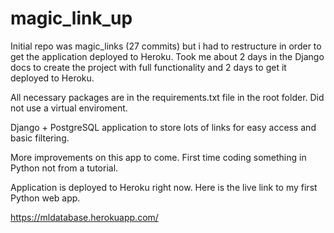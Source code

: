 # magic_link_up

Initial repo was magic_links (27 commits) but i had to restructure in order to get the application deployed to Heroku. Took me about 2 days in the Django docs to create the project with full functionality and 2 days to get it deployed to Heroku. 

All necessary packages are in the requirements.txt file in the root folder. Did not use a virtual enviroment. 

Django + PostgreSQL application to store lots of links for easy access and basic filtering. 

More improvements on this app to come. First time coding something in Python not from a tutorial. 

Application is deployed to Heroku right now. Here is the live link to my first Python web app.  

https://mldatabase.herokuapp.com/